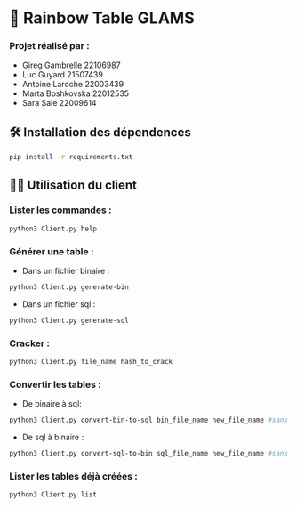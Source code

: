 # 🌈 Rainbow Table GLAMS

### Projet réalisé par :
- Gireg Gambrelle 22106987
- Luc Guyard 21507439
- Antoine Laroche 22003439
- Marta Boshkovska 22012535
- Sara Sale 22009614

## 🛠️ Installation des dépendences
```bash
pip install -r requirements.txt
```

## 🧑‍💻 Utilisation du client
### Lister les commandes :
```bash
python3 Client.py help
```
### Générer une table :
- Dans un fichier binaire :
```bash
python3 Client.py generate-bin
```
- Dans un fichier sql :
```bash
python3 Client.py generate-sql
```
### Cracker :
```bash
python3 Client.py file_name hash_to_crack
```
### Convertir les tables :
- De binaire à sql:
```bash
python3 Client.py convert-bin-to-sql bin_file_name new_file_name #sans préciser les extensions
```
- De sql à binaire :
```bash
python3 Client.py convert-sql-to-bin sql_file_name new_file_name #sans préciser les extensions
```
### Lister les tables déjà créées :
```bash
python3 Client.py list
```